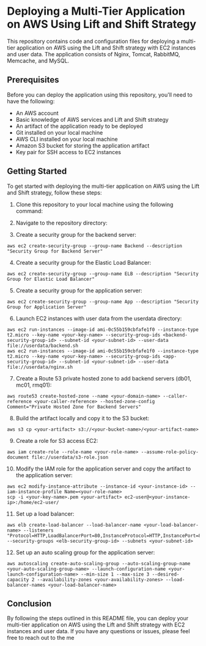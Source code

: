 # Deploying a Multi-Tier Application on AWS Using Lift and Shift Strategy

This repository contains code and configuration files for deploying a multi-tier application on AWS using the Lift and Shift strategy with EC2 instances and user data. The application consists of Nginx, Tomcat, RabbitMQ, Memcache, and MySQL.

## Prerequisites

Before you can deploy the application using this repository, you'll need to have the following:

- An AWS account
- Basic knowledge of AWS services and Lift and Shift strategy
- An artifact of the application ready to be deployed
- Git installed on your local machine
- AWS CLI installed on your local machine
- Amazon S3 bucket for storing the application artifact
- Key pair for SSH access to EC2 instances

## Getting Started

To get started with deploying the multi-tier application on AWS using the Lift and Shift strategy, follow these steps:

1. Clone this repository to your local machine using the following command:

2. Navigate to the repository directory:

3. Create a security group for the backend server:

```
aws ec2 create-security-group --group-name Backend --description "Security Group for Backend Server"
```

4. Create a security group for the Elastic Load Balancer:

```
aws ec2 create-security-group --group-name ELB --description "Security Group for Elastic Load Balancer"
```

5. Create a security group for the application server:

```
aws ec2 create-security-group --group-name App --description "Security Group for Application Server"
```

6. Launch EC2 instances with user data from the userdata directory:

```
aws ec2 run-instances --image-id ami-0c55b159cbfafe1f0 --instance-type t2.micro --key-name <your-key-name> --security-group-ids <backend-security-group-id> --subnet-id <your-subnet-id> --user-data file://userdata/backend.sh
aws ec2 run-instances --image-id ami-0c55b159cbfafe1f0 --instance-type t2.micro --key-name <your-key-name> --security-group-ids <app-security-group-id> --subnet-id <your-subnet-id> --user-data file://userdata/nginx.sh
```

7. Create a Route 53 private hosted zone to add backend servers (db01, mc01, rmq01):

```
aws route53 create-hosted-zone --name <your-domain-name> --caller-reference <your-caller-reference> --hosted-zone-config Comment="Private Hosted Zone for Backend Servers"
```

8. Build the artifact locally and copy it to the S3 bucket:

```
aws s3 cp <your-artifact> s3://<your-bucket-name>/<your-artifact-name>
```

9. Create a role for S3 access EC2:

```
aws iam create-role --role-name <your-role-name> --assume-role-policy-document file://userdata/s3-role.json
```

10. Modify the IAM role for the application server and copy the artifact to the application server:

```
aws ec2 modify-instance-attribute --instance-id <your-instance-id> --iam-instance-profile Name=<your-role-name>
scp -i <your-key-name>.pem <your-artifact> ec2-user@<your-instance-ip>:/home/ec2-user/
```

11. Set up a load balancer:

```
aws elb create-load-balancer --load-balancer-name <your-load-balancer-name> --listeners "Protocol=HTTP,LoadBalancerPort=80,InstanceProtocol=HTTP,InstancePort=8080" --security-groups <elb-security-group-id> --subnets <your-subnet-id>
```

12. Set up an auto scaling group for the application server:

```
aws autoscaling create-auto-scaling-group --auto-scaling-group-name <your-auto-scaling-group-name> --launch-configuration-name <your-launch-configuration-name> --min-size 1 --max-size 3 --desired-capacity 2 --availability-zones <your-availability-zones> --load-balancer-names <your-load-balancer-name>
```

## Conclusion

By following the steps outlined in this README file, you can deploy your multi-tier application on AWS using the Lift and Shift strategy with EC2 instances and user data. If you have any questions or issues, please feel free to reach out to the me
